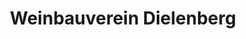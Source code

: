 ---
title: "Weinbauverein Dielenberg"
url: /oberdorf-bl/weinbauverein-dielenberg/
shop: Hofladen
---